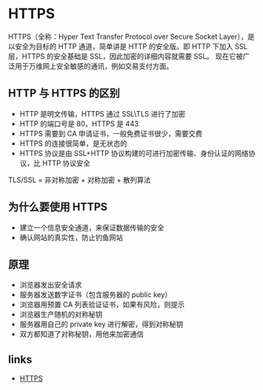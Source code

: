 # HTTPS

HTTPS（全称：Hyper Text Transfer Protocol over Secure Socket Layer），是以安全为目标的 HTTP 通道，简单讲是 HTTP 的安全版。即 HTTP 下加入 SSL 层，HTTPS 的安全基础是 SSL，因此加密的详细内容就需要 SSL。 现在它被广泛用于万维网上安全敏感的通讯，例如交易支付方面。

## HTTP 与 HTTPS 的区别

- HTTP 是明文传输，HTTPS 通过 SSL\TLS 进行了加密
- HTTP 的端口号是 80，HTTPS 是 443
- HTTPS 需要到 CA 申请证书，一般免费证书很少，需要交费
- HTTPS 的连接很简单，是无状态的
- HTTPS 协议是由 SSL+HTTP 协议构建的可进行加密传输、身份认证的网络协议，比 HTTP 协议安全

TLS/SSL = 非对称加密 + 对称加密 + 散列算法

## 为什么要使用 HTTPS

- 建立一个信息安全通道，来保证数据传输的安全
- 确认网站的真实性，防止钓鱼网站

## 原理

- 浏览器发出安全请求
- 服务器发送数字证书（包含服务器的 public key）
- 浏览器用预置 CA 列表验证证书，如果有风险，则提示
- 浏览器生产随机的对称秘钥
- 服务器用自己的 private key 进行解密，得到对称秘钥
- 双方都知道了对称秘钥，用他来加密通信

## links

- [HTTPS](https://juejin.im/post/59e4c02151882578d02f4aca)
